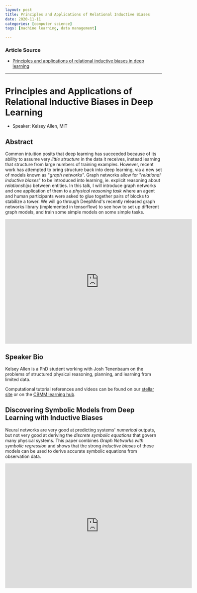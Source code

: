 ```yaml
---
layout: post
title: Principles and Applications of Relational Inductive Biases 
date: 2020-11-11
categories: [computer science]
tags: [machine learning, data management]

---
```


### Article Source
* [Principles and applications of relational inductive biases in deep learning](https://www.youtube.com/watch?v=sTGKOUzIpaQ&t=14s)

----

# Principles and Applications of Relational Inductive Biases in Deep Learning

* Speaker: Kelsey Allen, MIT
 
## Abstract
Common intuition posits that deep learning has succeeded because of its ability to assume very *little structure* in the data it receives, instead learning that structure from large numbers of training examples. However, recent work has attempted to bring structure back into deep learning, via a new set of models known as "*graph networks*". Graph networks allow for "*relational inductive biases*" to be introduced into learning, ie. explicit reasoning about *relationships* between entities. 
In this talk, I will introduce graph networks and one application of them to a *physical reasoning task* where an agent and human participants were asked to glue together pairs of blocks to stabilize a tower. We will go through DeepMind's recently released graph networks library (implemented in tensorflow) to see how to set up different graph models, and train some simple models on some simple tasks.

<iframe width="600" height="400" src="https://www.youtube.com/embed/sTGKOUzIpaQ" frameborder="0" allow="accelerometer; autoplay; clipboard-write; encrypted-media; gyroscope; picture-in-picture" allowfullscreen></iframe>

## Speaker Bio
Kelsey Allen is a PhD student working with Josh Tenenbaum on the problems of structured physical reasoning, planning, and learning from limited data.

Computational tutorial references and videos can be found on our [stellar site](https://stellar.mit.edu/S/project/bcs-comp-tut/index.html) or on the [CBMM learning hub](https://cbmm.mit.edu/learning-hub/tutorials#block-views-learning-hub-block-4).

## Discovering Symbolic Models from Deep Learning with Inductive Biases

Neural networks are very good at predicting systems' *numerical* outputs, but not very good at deriving the *discrete symbolic equations* that govern many physical systems. This paper combines *Graph Networks with symbolic regression* and shows that the strong *inductive biases* of these models can be used to derive accurate symbolic equations from observation data.

<iframe width="600" height="400" src="https://www.youtube.com/embed/LMb5tvW-UoQ" frameborder="0" allow="accelerometer; autoplay; clipboard-write; encrypted-media; gyroscope; picture-in-picture" allowfullscreen></iframe>